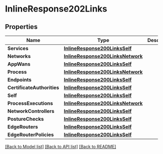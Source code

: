 # InlineResponse202Links

## Properties

Name | Type | Description | Notes
------------ | ------------- | ------------- | -------------
**Services** | [**InlineResponse200LinksSelf**](inline_response_200__links_self.md) |  | 
**Networks** | [**InlineResponse200LinksNetwork**](inline_response_200__links_network.md) |  | 
**AppWans** | [**InlineResponse200LinksSelf**](inline_response_200__links_self.md) |  | 
**Process** | [**InlineResponse200LinksNetwork**](inline_response_200__links_network.md) |  | 
**Endpoints** | [**InlineResponse200LinksSelf**](inline_response_200__links_self.md) |  | 
**CertificateAuthorities** | [**InlineResponse200LinksSelf**](inline_response_200__links_self.md) |  | 
**Self** | [**InlineResponse200LinksSelf**](inline_response_200__links_self.md) |  | 
**ProcessExecutions** | [**InlineResponse200LinksNetwork**](inline_response_200__links_network.md) |  | 
**NetworkControllers** | [**InlineResponse200LinksSelf**](inline_response_200__links_self.md) |  | 
**PostureChecks** | [**InlineResponse200LinksSelf**](inline_response_200__links_self.md) |  | 
**EdgeRouters** | [**InlineResponse200LinksSelf**](inline_response_200__links_self.md) |  | 
**EdgeRouterPolicies** | [**InlineResponse200LinksSelf**](inline_response_200__links_self.md) |  | 

[[Back to Model list]](../README.md#documentation-for-models) [[Back to API list]](../README.md#documentation-for-api-endpoints) [[Back to README]](../README.md)


